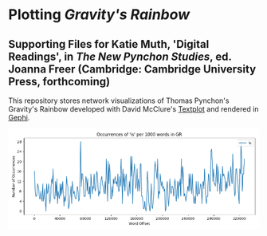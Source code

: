# Plotting <i>Gravity's Rainbow</i>

## Supporting Files for Katie Muth, 'Digital Readings', in <i>The New Pynchon Studies</i>, ed. Joanna Freer (Cambridge: Cambridge University Press, forthcoming)
This repository stores network visualizations of Thomas Pynchon's Gravity's Rainbow developed with David McClure's <a href = "https://github.com/davidmcclure/textplot">Textplot</a> and rendered in <a href = "https://gephi.org/">Gephi</a>.


![Test: Figure 1](/Figure-1-reference.png)
